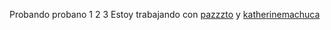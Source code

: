 Probando probano 1 2 3 
Estoy trabajando con [pazzzto](https://github.com/pazzzto) y [katherinemachuca](https://github.com/katherinemachuca)
